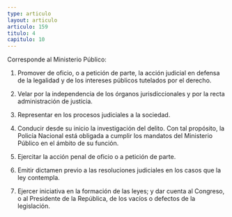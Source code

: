 ```yaml
---
type: articulo
layout: articulo
articulo: 159
titulo: 4
capitulo: 10
---
```

Corresponde al Ministerio Público:

1. Promover de oficio, o a petición de parte, la acción judicial en defensa de la
legalidad y de los intereses públicos tutelados por el derecho.

2. Velar por la independencia de los órganos jurisdiccionales y por la recta administración de justicia.

3. Representar en los procesos judiciales a la sociedad.

4. Conducir desde su inicio la investigación del delito. Con tal propósito, la Policía Nacional está obligada a cumplir los mandatos del Ministerio Público en el ámbito de su función.

5. Ejercitar la acción penal de oficio o a petición de parte.

6. Emitir dictamen previo a las resoluciones judiciales en los casos que la ley contempla.

7. Ejercer iniciativa en la formación de las leyes; y dar cuenta al Congreso, o al Presidente de la República, de los vacíos o defectos de la legislación.